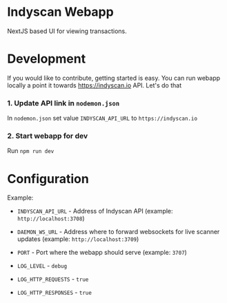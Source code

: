 # Indyscan Webapp
NextJS based UI for viewing transactions.

# Development
If you would like to contribute, getting started is easy. You can run webapp
locally a point it towards https://indyscan.io API. Let's do that

### 1. Update API link in `nodemon.json`
In `nodemon.json` set value `INDYSCAN_API_URL` to `https://indyscan.io`

### 2. Start webapp for dev
Run `npm run dev`
  
# Configuration

Example:

- `INDYSCAN_API_URL` - Address of Indyscan API (example: `http://localhost:3708`)

- `DAEMON_WS_URL` - Address where to forward websockets for live scanner updates (example: `http://localhost:3709`)

- `PORT` - Port where the webapp should serve (example: `3707`)
 
- `LOG_LEVEL` - `debug`

- `LOG_HTTP_REQUESTS` - `true`

- `LOG_HTTP_RESPONSES` - `true`

